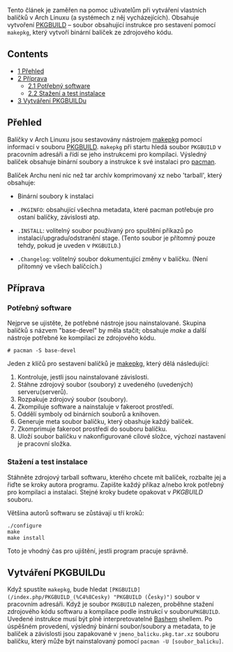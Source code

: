 Tento článek je zaměřen na pomoc uživatelům při vytváření vlastních balíčků v Arch Linuxu (a systémech z něj vycházejících). Obsahuje vytvoření [PKGBUILD](/index.php/PKGBUILD_(%C4%8Cesky) "PKGBUILD (Česky)") – soubor obsahující instrukce pro sestavení pomocí `makepkg`, který vytvoří binární balíček ze zdrojového kódu.

## Contents

*   [1 Přehled](#P.C5.99ehled)
*   [2 Příprava](#P.C5.99.C3.ADprava)
    *   [2.1 Potřebný software](#Pot.C5.99ebn.C3.BD_software)
    *   [2.2 Stažení a test instalace](#Sta.C5.BEen.C3.AD_a_test_instalace)
*   [3 Vytváření PKGBUILDu](#Vytv.C3.A1.C5.99en.C3.AD_PKGBUILDu)

## Přehled

Balíčky v Arch Linuxu jsou sestavovány nástrojem [makepkg](/index.php/Makepkg "Makepkg") pomocí informací v souboru [PKGBUILD](/index.php/PKGBUILD "PKGBUILD"). `makepkg` při startu hledá soubor `PKGBUILD` v pracovním adresáři a řídí se jeho instrukcemi pro kompilaci. Výsledný balíček obsahuje binární soubory a instrukce k své instalaci pro [pacman](/index.php/Pacman_(%C4%8Cesky) "Pacman (Česky)").

Balíček Archu není nic než tar archív komprimovaný xz nebo 'tarball', který obsahuje:

*   Binární soubory k instalaci

*   `.PKGINFO`: obsahující všechna metadata, které pacman potřebuje pro ostaní balíčky, závislosti atp.

*   `.INSTALL`: volitelný soubor používaný pro spuštění příkazů po instalaci/upgradu/odstranění stage. (Tento soubor je přítomný pouze tehdy, pokud je uveden v `PKGBUILD`.)

*   `.Changelog`: volitelný soubor dokumentující změny v balíčku. (Není přítomný ve všech balíčcích.)

## Příprava

### Potřebný software

Nejprve se ujistěte, že potřebné nástroje jsou nainstalované. Skupina balíčků s názvem "base-devel" by měla stačit; obsahuje *make* a další nástroje potřebné ke kompilaci ze zdrojového kódu.

```
# pacman -S base-devel

```

Jeden z klíčů pro sestavení balíčků je [makepkg](/index.php/Makepkg "Makepkg"), který dělá následující:

1.  Kontroluje, jestli jsou nainstalované závislosti.
2.  Stáhne zdrojový soubor (soubory) z uvedeného (uvedených) serveru(serverů).
3.  Rozpakuje zdrojový soubor (soubory).
4.  Zkompiluje software a nainstaluje v fakeroot prostředí.
5.  Oddělí symboly od binárních souborů a knihoven.
6.  Generuje meta soubor balíčku, který obashuje každý balíček.
7.  Zkomprimuje fakeroot prostředí do souboru balíčku.
8.  Uloží soubor balíčku v nakonfigurované cílové složce, výchozí nastavení je pracovní složka.

### Stažení a test instalace

Stáhněte zdrojový tarball softwaru, kterého chcete mít balíček, rozbalte jej a řiďte se kroky autora programu. Zapište každý příkaz a/nebo krok potřebný pro kompilaci a instalaci. Stejné kroky budete opakovat v *PKGBUILD* souboru.

Většina autorů softwaru se zůstávají u tří kroků:

```
./configure
make
make install

```

Toto je vhodný čas pro ujištění, jestli program pracuje správně.

## Vytváření PKGBUILDu

Když spustíte `makepkg`, bude hledat `[PKGBUILD](/index.php/PKGBUILD_(%C4%8Cesky) "PKGBUILD (Česky)")` soubor v pracovním adresáři. Když je soubor `PKGBUILD` nalezen, proběhne stažení zdrojového kódu softwaru a kompilace podle instrukcí v souboru`PKGBUILD`. Uvedené instrukce musí být plně interpretovatelné [Bashem](https://en.wikipedia.org/wiki/Bash "wikipedia:Bash") shellem. Po úspěšném provedení, výsledný binární soubor/soubory a metadata, to je balíček a závislosti jsou zapakované v `jmeno_balicku.pkg.tar.xz` souboru balíčku, který může být nainstalovaný pomocí `pacman -U [soubor_balicku]`.